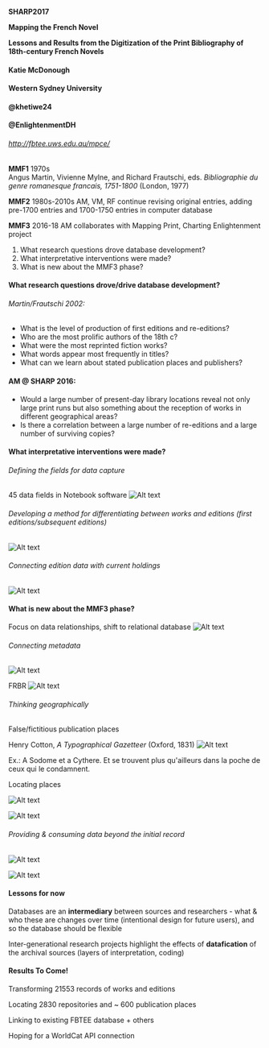 **SHARP2017**

**Mapping the French Novel**

**Lessons and Results from the Digitization of the Print Bibliography of 18th-century French Novels**

#### Katie McDonough
#### Western Sydney University
#### @khetiwe24
#### @EnlightenmentDH

###### http://fbtee.uws.edu.au/mpce/


**MMF1**		1970s	
Angus Martin, Vivienne Mylne, and Richard Frautschi, eds. *Bibliographie du genre romanesque francais, 1751-1800* (London, 1977)

**MMF2**		1980s-2010s	
AM, VM, RF continue revising original entries, adding pre-1700 entries and 1700-1750 entries in computer database

**MMF3**		2016-18	
AM collaborates with Mapping Print, Charting Enlightenment project


1. What research questions drove database development?
2. What interpretative interventions were made?
3. What is new about the MMF3 phase?


#### What research questions drove/drive database development?

###### Martin/Frautschi 2002: 

- What is the level of production of first editions and re-editions?
- Who are the most prolific authors of the 18th c?
- What were the most reprinted fiction works?
- What words appear most frequently in titles?
- What can we learn about stated publication places and publishers?


#### AM @ SHARP 2016:

- Would a large number of present-day library locations reveal not only large print runs but also something about the reception of works in different geographical areas?
- Is there a correlation between a large number of re-editions and a large number of surviving copies? 


#### What interpretative interventions were made?

###### Defining the fields for data capture
45 data fields in Notebook software
![Alt text](images/MMF_fields.png)


###### Developing a method for differentiating between works and editions (first editions/subsequent editions)
![Alt text](images/MMF_identifiers.png)


###### Connecting edition data with current holdings
![Alt text](images/edition_location.png)


#### What is new about the MMF3 phase?	
Focus on data relationships, shift to relational database
![Alt text](images/notebook_export.png)


###### Connecting metadata
![Alt text](images/BnF_graph.jpg)


FRBR
![Alt text](images/BnF_FRBR_example.jpg)


###### Thinking geographically


False/fictitious publication places 

Henry Cotton, *A Typographical Gazetteer* (Oxford, 1831)
![Alt text](images/fictitious_imprints.png)


Ex.: A Sodome et a Cythere. Et se trouvent plus qu'ailleurs dans la poche de ceux qui le condamnent.


Locating places


![Alt text](images/linked_places_table.png)


![Alt text](images/place_geolocation_errors.png)


###### Providing & consuming data beyond the initial record


![Alt text](images/FBTEE_download.png)


![Alt text](images/BnF_libraire_scrape.png)


#### Lessons for now

Databases are an **intermediary** between sources and researchers - what & who these are changes over time (intentional design for future users), and so the database should be flexible

Inter-generational research projects highlight the effects of **datafication** of the archival sources (layers of interpretation, coding)


#### Results To Come!

Transforming 21553 records of works and editions

Locating 2830 repositories and ~ 600 publication places

Linking to existing FBTEE database + others

Hoping for a WorldCat API connection
